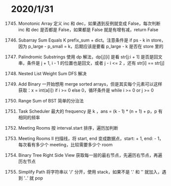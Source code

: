 # 2020/1/31

1745. Monotonic Array
定义 inc 和 dec，如果遇到反例就变成 False，每次判断 inc 和 dec 是否都是 False，如果都是 False 就是有增有减，return False

838. Subarray Sum Equals K
prefix_sum + dict。注意条件是 if ps - k in store，因为 p_large - p_small = k，后期应该是要看 p_large - k 是否在 store 里的

837. Palindromic Substrings
使用 dp 解法，dp[j][i] 是看 str[j:i + 1] 是否是回文串，条件是 j + 1, i - 1 的位置也是回文，或者 j - i <= 2 ，还有 str[i] == str[j]

551. Nested List Weight Sum
DFS 解决

408. Add Binary
一开始想用 merge sorted arrays，但是其实每个元素可以这样获取：x = int(a[i]) if i >= 0 else 0，循环条件是 while i >= 0 or j >= 0

1704. Range Sum of BST
简单的分治法

945. Task Scheduler
最大的 frequency 是 k ，ans = (k - 1) * (n + 1) + p，p 有相同的频率

920. Meeting Rooms
按 interval.start 排序，遍历加判断

919. Meeting Rooms II
扫描线，将 start, end 变成数据点，start: + 1, end: - 1，每次看有多少个 meeting，比较需要多少个 room

760. Binary Tree Right Side View
获取每一层的最右节点，先遍历右节点，再遍历左节点

421. Simplify Path
将字符串以 '/' 分开，使用 stack，如果不是 '.' 和 '' 就加入，遇到 '..' 就 pop